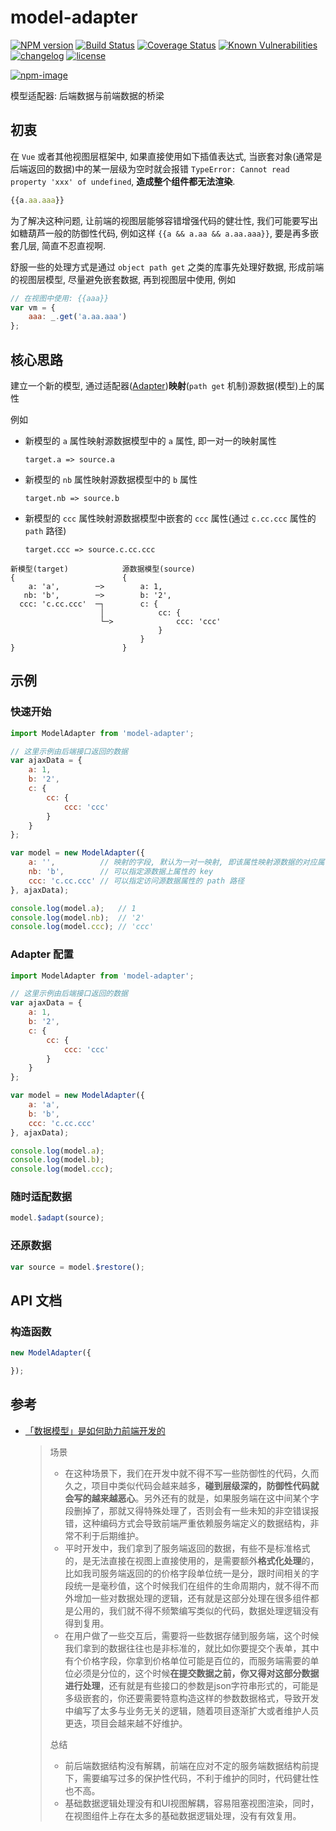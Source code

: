 # model-adapter

[![NPM version][npm-image]][npm-url] [![Build Status][ci-status-image]][ci-status-url] [![Coverage Status][coverage-status-image]][coverage-status-url] [![Known Vulnerabilities][vulnerabilities-status-image]][vulnerabilities-status-url] [![changelog][changelog-image]][changelog-url] [![license][license-image]][license-url]

[vulnerabilities-status-image]: https://snyk.io/test/npm/model-adapter/badge.svg
[vulnerabilities-status-url]: https://snyk.io/test/npm/model-adapter
[ci-status-image]: https://travis-ci.org/ufologist/model-adapter.svg?branch=master
[ci-status-url]: https://travis-ci.org/ufologist/model-adapter
[coverage-status-image]: https://coveralls.io/repos/github/ufologist/model-adapter/badge.svg?branch=master
[coverage-status-url]: https://coveralls.io/github/ufologist/model-adapter
[npm-image]: https://img.shields.io/npm/v/model-adapter.svg?style=flat-square
[npm-url]: https://npmjs.org/package/model-adapter
[license-image]: https://img.shields.io/github/license/ufologist/model-adapter.svg
[license-url]: https://github.com/ufologist/model-adapter/blob/master/LICENSE
[changelog-image]: https://img.shields.io/badge/CHANGE-LOG-blue.svg?style=flat-square
[changelog-url]: https://github.com/ufologist/model-adapter/blob/master/CHANGELOG.md

[![npm-image](https://nodei.co/npm/model-adapter.png?downloads=true&downloadRank=true&stars=true)](https://npmjs.com/package/model-adapter)

模型适配器: 后端数据与前端数据的桥梁

## 初衷

在 `Vue` 或者其他视图层框架中, 如果直接使用如下插值表达式, 当嵌套对象(通常是后端返回的数据)中的某一层级为空时就会报错 `TypeError: Cannot read property 'xxx' of undefined`, **造成整个组件都无法渲染**.

```javascript
{{a.aa.aaa}}
```

为了解决这种问题, 让前端的视图层能够容错增强代码的健壮性, 我们可能要写出如糖葫芦一般的防御性代码, 例如这样 `{{a && a.aa && a.aa.aaa}}`, 要是再多嵌套几层, 简直不忍直视啊.

舒服一些的处理方式是通过 `object path get` 之类的库事先处理好数据, 形成前端的视图层模型, 尽量避免嵌套数据, 再到视图层中使用, 例如

```javascript
// 在视图中使用: {{aaa}}
var vm = {
    aaa: _.get('a.aa.aaa')
};
```

## 核心思路

建立一个新的模型, 通过适配器([Adapter](#Adapter))**映射**(`path get` 机制)源数据(模型)上的属性

例如
* 新模型的 `a` 属性映射源数据模型中的 `a` 属性, 即一对一的映射属性

  `target.a => source.a`
* 新模型的 `nb` 属性映射源数据模型中的 `b` 属性

  `target.nb => source.b`
* 新模型的 `ccc` 属性映射源数据模型中嵌套的 `ccc` 属性(通过 `c.cc.ccc` 属性的 `path` 路径)

  `target.ccc => source.c.cc.ccc`

```
新模型(target)            源数据模型(source)
{                        {
    a: 'a',        ─>        a: 1,
   nb: 'b',        ─>        b: '2',
  ccc: 'c.cc.ccc'  ─┐        c: {
                    │            cc: {
                    └─>              ccc: 'ccc'
                                 }
                             }
}                        }
```

### 

## 示例

### 快速开始

```javascript
import ModelAdapter from 'model-adapter';

// 这里示例由后端接口返回的数据
var ajaxData = {
    a: 1,
    b: '2',
    c: {
        cc: {
            ccc: 'ccc'
        }
    }
};

var model = new ModelAdapter({
    a: '',          // 映射的字段, 默认为一对一映射, 即该属性映射源数据的对应属性
    nb: 'b',        // 可以指定源数据上属性的 key
    ccc: 'c.cc.ccc' // 可以指定访问源数据属性的 path 路径
}, ajaxData);

console.log(model.a);   // 1
console.log(model.nb);  // '2'
console.log(model.ccc); // 'ccc'
```

### Adapter 配置

```javascript
import ModelAdapter from 'model-adapter';

// 这里示例由后端接口返回的数据
var ajaxData = {
    a: 1,
    b: '2',
    c: {
        cc: {
            ccc: 'ccc'
        }
    }
};

var model = new ModelAdapter({
    a: 'a',
    b: 'b',
    ccc: 'c.cc.ccc'
}, ajaxData);

console.log(model.a);
console.log(model.b);
console.log(model.ccc);
```

### 随时适配数据

```javascript
model.$adapt(source);
```

### 还原数据

```javascript
var source = model.$restore();
```

## API 文档

### 构造函数

```javascript
new ModelAdapter({

});
```

## 参考

* [「数据模型」是如何助力前端开发的](https://mp.weixin.qq.com/s/q6xybux0fhrUz5HE5TY0aA)

  > 场景
  > * 在这种场景下，我们在开发中就不得不写一些防御性的代码，久而久之，项目中类似代码会越来越多，**碰到层级深的，防御性代码就会写的越来越恶心**。另外还有的就是，如果服务端在这中间某个字段删掉了，那就又得特殊处理了，否则会有一些未知的非空错误报错，这种编码方式会导致前端严重依赖服务端定义的数据结构，非常不利于后期维护。
  > * 平时开发中，我们拿到了服务端返回的数据，有些不是标准格式的，是无法直接在视图上直接使用的，是需要额外**格式化处理**的，比如我司服务端返回的的价格字段单位统一是分，跟时间相关的字段统一是毫秒值，这个时候我们在组件的生命周期内，就不得不而外增加一些对数据处理的逻辑，还有就是这部分处理在很多组件都是公用的，我们就不得不频繁编写类似的代码，数据处理逻辑没有得到复用。
  > * 在用户做了一些交互后，需要将一些数据存储到服务端，这个时候我们拿到的数据往往也是非标准的，就比如你要提交个表单，其中有个价格字段，你拿到价格单位可能是百位的，而服务端需要的单位必须是分位的，这个时候**在提交数据之前，你又得对这部分数据进行处理**，还有就是有些接口的参数是json字符串形式的，可能是多级嵌套的，你还要需要特意构造这样的参数数据格式，导致开发中编写了太多与业务无关的逻辑，随着项目逐渐扩大或者维护人员更迭，项目会越来越不好维护。
  >
  > 总结
  > * 前后端数据结构没有解耦，前端在应对不定的服务端数据结构前提下，需要编写过多的保护性代码，不利于维护的同时，代码健壮性也不高。
  > * 基础数据逻辑处理没有和UI视图解耦，容易阻塞视图渲染，同时，在视图组件上存在太多的基础数据逻辑处理，没有有效复用。